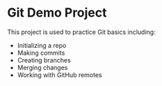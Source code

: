 # Git Demo Project

This project is used to practice Git basics including:
- Initializing a repo
- Making commits
- Creating branches
- Merging changes
- Working with GitHub remotes
